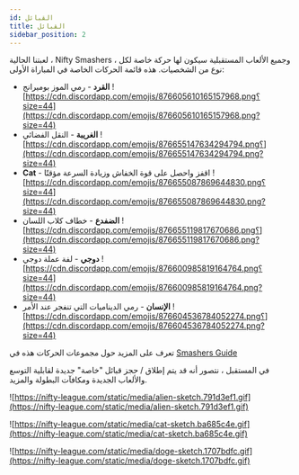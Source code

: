 ```yaml
---
id: القبائل
title: القبائل
sidebar_position: 2
---
```


لعبتنا الحالية ، Nifty Smashers ، وجميع الألعاب المستقبلية سيكون لها حركة خاصة لكل نوع من الشخصيات. هذه قائمة الحركات الخاصة في المباراة الأولى:

- **القرد** - رمي الموز بوميرانج ![https://cdn.discordapp.com/emojis/876605610165157968.png؟size=44](https://cdn.discordapp.com/emojis/876605610165157968.png?size=44)
- **الغريبة** - النقل الفضائي ![https://cdn.discordapp.com/emojis/876655147634294794.png؟](https://cdn.discordapp.com/emojis/876655147634294794.png?size=44)
- **Cat** - اقفز واحصل على قوة الخفاش وزيادة السرعة مؤقتًا ![https://cdn.discordapp.com/emojis/876655087869644830.png؟size=44](https://cdn.discordapp.com/emojis/876655087869644830.png?size=44)
- **الضفدع** - خطاف كلاب اللسان ![https://cdn.discordapp.com/emojis/876655119817670686.png؟](https://cdn.discordapp.com/emojis/876655119817670686.png?size=44)
- **دوجي** - لفة عملة دوجي ![https://cdn.discordapp.com/emojis/876600985819164764.png؟size=44](https://cdn.discordapp.com/emojis/876600985819164764.png?size=44)
- **الإنسان** - رمي الديناميات التي تنفجر عند الأمر ![https://cdn.discordapp.com/emojis/876604536784052274.png؟](https://cdn.discordapp.com/emojis/876604536784052274.png?size=44)

تعرف على المزيد حول مجموعات الحركات هذه في [Smashers Guide](/guides/nifty-smashers/tribes)

في المستقبل ، نتصور أنه قد يتم إطلاق / حجز قبائل "خاصة" جديدة لقابلية التوسع والألعاب الجديدة ومكافآت البطولة والمزيد.

![https://nifty-league.com/static/media/alien-sketch.791d3ef1.gif](https://nifty-league.com/static/media/alien-sketch.791d3ef1.gif)

![https://nifty-league.com/static/media/cat-sketch.ba685c4e.gif](https://nifty-league.com/static/media/cat-sketch.ba685c4e.gif)

![https://nifty-league.com/static/media/doge-sketch.1707bdfc.gif](https://nifty-league.com/static/media/doge-sketch.1707bdfc.gif)
